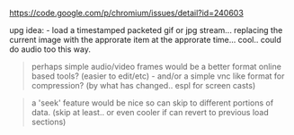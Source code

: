https://code.google.com/p/chromium/issues/detail?id=240603

upg idea: - load a timestamped packeted gif or jpg stream... replacing the current image with the approrate item at the approrate time... cool.. could do audio too this way.

> perhaps simple audio/video frames would be a better format online based tools?  (easier to edit/etc)
	- and/or a simple vnc like format for compression? (by what has changed.. espl for screen casts)

> a 'seek' feature would be nice so can skip to different portions of data. (skip at least.. or even cooler if can revert to previous load sections)
